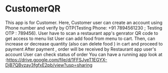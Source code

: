 # CustomerQR

This app is for Customer.
Here, Customer user can create an account using Phone number and verify by OTP(Testing Phone: +91 7894561230 ; Testing OTP : 789456).
User have to scan a restaurant app's genrator QR code to get access to menu list
User can add food from menu to cart. Then, can increase or decrease quantity (also can delete food ) in cart and proceed to payment
After payment , order will be received by Restaurant app user's account
User can check status of order
You can have a running app look at :https://drive.google.com/file/d/1FFSJyeT1EGYX-DjB7QBvzay3fgfxE2pb/view?usp=sharing
